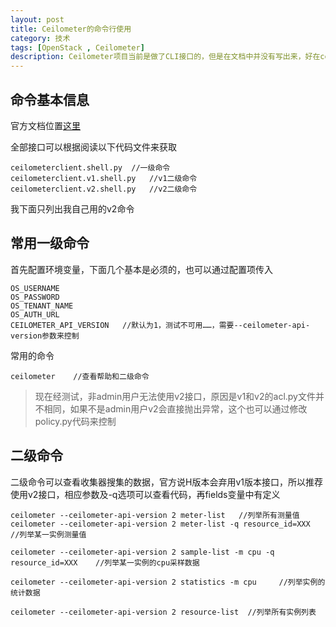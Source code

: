 ```yaml
---
layout: post
title: Ceilometer的命令行使用
category: 技术
tags: [OpenStack , Ceilometer]
description: Ceilometer项目当前是做了CLI接口的，但是在文档中并没有写出来，好在ceilometerclient并不是很复杂，读一读代码就可以了解具体的使用方式了
---
```

## 命令基本信息

官方文档位置[这里](http://docs.openstack.org/developer/ceilometer/)

全部接口可以根据阅读以下代码文件来获取
    
    ceilometerclient.shell.py  //一级命令
    ceilometerclient.v1.shell.py   //v1二级命令
    ceilometerclient.v2.shell.py   //v2二级命令

我下面只列出我自己用的v2命令

## 常用一级命令
  
首先配置环境变量，下面几个基本是必须的，也可以通过配置项传入
    
    OS_USERNAME
    OS_PASSWORD
    OS_TENANT_NAME
    OS_AUTH_URL
    CEILOMETER_API_VERSION   //默认为1，测试不可用……，需要--ceilometer-api-version参数来控制

常用的命令

    ceilometer    //查看帮助和二级命令

> 现在经测试，非admin用户无法使用v2接口，原因是v1和v2的acl.py文件并不相同，如果不是admin用户v2会直接抛出异常，这个也可以通过修改policy.py代码来控制

## 二级命令

二级命令可以查看收集器搜集的数据，官方说H版本会弃用v1版本接口，所以推荐使用v2接口，相应参数及-q选项可以查看代码，再fields变量中有定义

    ceilometer --ceilometer-api-version 2 meter-list   //列举所有测量值
    ceilometer --ceilometer-api-version 2 meter-list -q resource_id=XXX  //列举某一实例测量值

    ceilometer --ceilometer-api-version 2 sample-list -m cpu -q resource_id=XXX    //列举某一实例的cpu采样数据

    ceilometer --ceilometer-api-version 2 statistics -m cpu     //列举实例的统计数据
  
    ceilometer --ceilometer-api-version 2 resource-list  //列举所有实例列表


    


